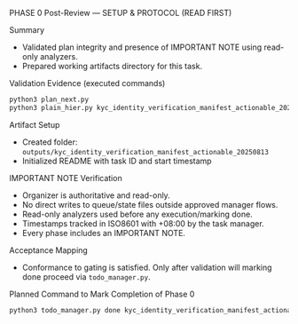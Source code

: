 PHASE 0 Post-Review — SETUP & PROTOCOL (READ FIRST)

Summary
- Validated plan integrity and presence of IMPORTANT NOTE using read-only analyzers.
- Prepared working artifacts directory for this task.

Validation Evidence (executed commands)
```bash
python3 plan_next.py
python3 plain_hier.py kyc_identity_verification_manifest_actionable_20250813
```

Artifact Setup
- Created folder: `outputs/kyc_identity_verification_manifest_actionable_20250813`
- Initialized README with task ID and start timestamp

IMPORTANT NOTE Verification
- Organizer is authoritative and read-only.
- No direct writes to queue/state files outside approved manager flows.
- Read-only analyzers used before any execution/marking done.
- Timestamps tracked in ISO8601 with +08:00 by the task manager.
- Every phase includes an IMPORTANT NOTE.

Acceptance Mapping
- Conformance to gating is satisfied. Only after validation will marking done proceed via `todo_manager.py`.

Planned Command to Mark Completion of Phase 0
```bash
python3 todo_manager.py done kyc_identity_verification_manifest_actionable_20250813 0
```


